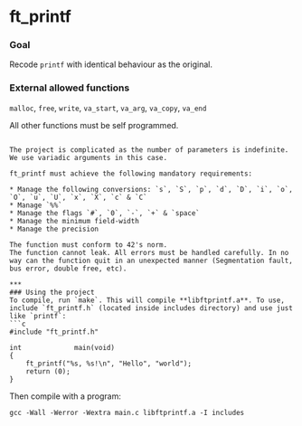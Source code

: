 # ft_printf

### Goal
  
Recode `printf` with identical behaviour as the original.  

### External allowed functions

`malloc`, `free`, `write`, `va_start`, `va_arg`, `va_copy`, `va_end`

All other functions must be self programmed.

```
  
The project is complicated as the number of parameters is indefinite. We use variadic arguments in this case.  
  
ft_printf must achieve the following mandatory requirements:  
  
* Manage the following conversions: `s`, `S`, `p`, `d`, `D`, `i`, `o`, `O`, `u`, `U`, `x`, `X`, `c` & `C`
* Manage `%%`
* Manage the flags `#`, `0`, `-`, `+` & `space`
* Manage the minimum field-width
* Manage the precision
  
The function must conform to 42's norm.  
The function cannot leak. All errors must be handled carefully. In no way can the function quit in an unexpected manner (Segmentation fault, bus error, double free, etc).  

***
### Using the project
To compile, run `make`. This will compile **libftprintf.a**. To use, include `ft_printf.h` (located inside includes directory) and use just like `printf`:
```c
#include "ft_printf.h"

int				main(void)
{
	ft_printf("%s, %s!\n", "Hello", "world");
	return (0);
}
```
Then compile with a program:
```console
gcc -Wall -Werror -Wextra main.c libftprintf.a -I includes
```